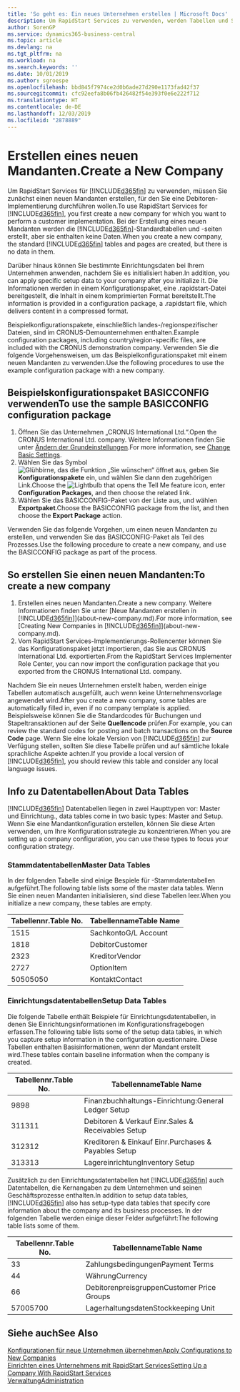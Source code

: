 ```yaml
---
title: 'So geht es: Ein neues Unternehmen erstellen | Microsoft Docs'
description: Um RapidStart Services zu verwenden, werden Tabellen und Seiten erstellt, aber sie enthalten keine Daten.
author: SorenGP
ms.service: dynamics365-business-central
ms.topic: article
ms.devlang: na
ms.tgt_pltfrm: na
ms.workload: na
ms.search.keywords: ''
ms.date: 10/01/2019
ms.author: sgroespe
ms.openlocfilehash: bbd845f7974ce2d0b6ade27d290e1173fad42f37
ms.sourcegitcommit: cfc92eefa8b06fb426482f54e393f0e6e222f712
ms.translationtype: HT
ms.contentlocale: de-DE
ms.lasthandoff: 12/03/2019
ms.locfileid: "2878889"
---
```

# <a name="create-a-new-company"></a><span data-ttu-id="a92b6-103">Erstellen eines neuen Mandanten.</span><span class="sxs-lookup"><span data-stu-id="a92b6-103">Create a New Company</span></span>
<span data-ttu-id="a92b6-104">Um RapidStart Services für [!INCLUDE[d365fin](includes/d365fin_md.md)] zu verwenden, müssen Sie zunächst einen neuen Mandanten erstellen, für den Sie eine Debitoren-Implementierung durchführen wollen.</span><span class="sxs-lookup"><span data-stu-id="a92b6-104">To use RapidStart Services for [!INCLUDE[d365fin](includes/d365fin_md.md)], you first create a new company for which you want to perform a customer implementation.</span></span> <span data-ttu-id="a92b6-105">Bei der Erstellung eines neuen Mandanten werden die [!INCLUDE[d365fin](includes/d365fin_md.md)]-Standardtabellen und -seiten erstellt, aber sie enthalten keine Daten.</span><span class="sxs-lookup"><span data-stu-id="a92b6-105">When you create a new company, the standard [!INCLUDE[d365fin](includes/d365fin_md.md)] tables and pages are created, but there is no data in them.</span></span>

<span data-ttu-id="a92b6-106">Darüber hinaus können Sie bestimmte Einrichtungsdaten bei Ihrem Unternehmen anwenden, nachdem Sie es initialisiert haben.</span><span class="sxs-lookup"><span data-stu-id="a92b6-106">In addition, you can apply specific setup data to your company after you initialize it.</span></span> <span data-ttu-id="a92b6-107">Die Informationen werden in einem Konfigurationspaket, eine .rapidstart-Datei bereitgestellt, die Inhalt in einem komprimierten Format bereitstellt.</span><span class="sxs-lookup"><span data-stu-id="a92b6-107">The information is provided in a configuration package, a .rapidstart file, which delivers content in a compressed format.</span></span>  

<span data-ttu-id="a92b6-108">Beispielkonfigurationspakete, einschließlich landes-/regionspezifischer Dateien, sind im CRONUS-Demounternehmen enthalten.</span><span class="sxs-lookup"><span data-stu-id="a92b6-108">Example configuration packages, including country/region-specific files, are included with the CRONUS demonstration company.</span></span> <span data-ttu-id="a92b6-109">Verwenden Sie die folgende Vorgehensweisen, um das Beispielkonfigurationspaket mit einem neuen Mandanten zu verwenden.</span><span class="sxs-lookup"><span data-stu-id="a92b6-109">Use the following procedures to use the example configuration package with a new company.</span></span>  

## <a name="to-use-the-sample-basicconfig-configuration-package"></a><span data-ttu-id="a92b6-110">Beispielskonfigurationspaket BASICCONFIG verwenden</span><span class="sxs-lookup"><span data-stu-id="a92b6-110">To use the sample BASICCONFIG configuration package</span></span>  
1. <span data-ttu-id="a92b6-111">Öffnen Sie das Unternehmen „CRONUS International Ltd.“.</span><span class="sxs-lookup"><span data-stu-id="a92b6-111">Open the CRONUS International Ltd. company.</span></span> <span data-ttu-id="a92b6-112">Weitere Informationen finden Sie unter [Ändern der Grundeinstellungen](ui-change-basic-settings.md).</span><span class="sxs-lookup"><span data-stu-id="a92b6-112">For more information, see [Change Basic Settings](ui-change-basic-settings.md).</span></span>
2. <span data-ttu-id="a92b6-113">Wählen Sie das Symbol ![Glühbirne, das die Funktion „Sie wünschen“ öffnet](media/ui-search/search_small.png "Was möchten Sie tun?") aus, geben Sie **Konfigurationspakete** ein, und wählen Sie dann den zugehörigen Link.</span><span class="sxs-lookup"><span data-stu-id="a92b6-113">Choose the ![Lightbulb that opens the Tell Me feature](media/ui-search/search_small.png "Tell me what you want to do") icon, enter **Configuration Packages**, and then choose the related link.</span></span>  
3. <span data-ttu-id="a92b6-114">Wählen Sie das BASICCONFIG-Paket von der Liste aus, und wählen **Exportpaket**.</span><span class="sxs-lookup"><span data-stu-id="a92b6-114">Choose the BASICCONFIG package from the list, and then choose the **Export Package** action.</span></span>  

<span data-ttu-id="a92b6-115">Verwenden Sie das folgende Vorgehen, um einen neuen Mandanten zu erstellen, und verwenden Sie das BASICCONFIG-Paket als Teil des Prozesses.</span><span class="sxs-lookup"><span data-stu-id="a92b6-115">Use the following procedure to create a new company, and use the BASICCONFIG package as part of the process.</span></span>  

## <a name="to-create-a-new-company"></a><span data-ttu-id="a92b6-116">So erstellen Sie einen neuen Mandanten:</span><span class="sxs-lookup"><span data-stu-id="a92b6-116">To create a new company</span></span>  
1. <span data-ttu-id="a92b6-117">Erstellen eines neuen Mandanten.</span><span class="sxs-lookup"><span data-stu-id="a92b6-117">Create a new company.</span></span> <span data-ttu-id="a92b6-118">Weitere Informationen finden Sie unter [Neue Mandanten erstellen in [!INCLUDE[d365fin](includes/d365fin_md.md)]](about-new-company.md).</span><span class="sxs-lookup"><span data-stu-id="a92b6-118">For more information, see [Creating New Companies in [!INCLUDE[d365fin](includes/d365fin_md.md)]](about-new-company.md).</span></span>
2. <span data-ttu-id="a92b6-119">Vom RapidStart Services-Implementierungs-Rollencenter können Sie das Konfigurationspaket jetzt importieren, das Sie aus CRONUS International Ltd. exportierten.</span><span class="sxs-lookup"><span data-stu-id="a92b6-119">From the RapidStart Services Implementer Role Center, you can now import the configuration package that you exported from the CRONUS International Ltd. company.</span></span>

<span data-ttu-id="a92b6-120">Nachdem Sie ein neues Unternehmen erstellt haben, werden einige Tabellen automatisch ausgefüllt, auch wenn keine Unternehmensvorlage angewendet wird.</span><span class="sxs-lookup"><span data-stu-id="a92b6-120">After you create a new company, some tables are automatically filled in, even if no company template is applied.</span></span> <span data-ttu-id="a92b6-121">Beispielsweise können Sie die Standardcodes für Buchungen und Stapeltransaktionen auf der Seite **Quellencode** prüfen.</span><span class="sxs-lookup"><span data-stu-id="a92b6-121">For example, you can review the standard codes for posting and batch transactions on the **Source Code** page.</span></span> <span data-ttu-id="a92b6-122">Wenn Sie eine lokale Version von [!INCLUDE[d365fin](includes/d365fin_md.md)] zur Verfügung stellen, sollten Sie diese Tabelle prüfen und auf sämtliche lokale sprachliche Aspekte achten.</span><span class="sxs-lookup"><span data-stu-id="a92b6-122">If you provide a local version of [!INCLUDE[d365fin](includes/d365fin_md.md)], you should review this table and consider any local language issues.</span></span>

## <a name="about-data-tables"></a><span data-ttu-id="a92b6-123">Info zu Datentabellen</span><span class="sxs-lookup"><span data-stu-id="a92b6-123">About Data Tables</span></span>
[!INCLUDE[d365fin](includes/d365fin_md.md)]  <span data-ttu-id="a92b6-124">Datentabellen liegen in zwei Haupttypen vor: Master und Einrichtung.</span><span class="sxs-lookup"><span data-stu-id="a92b6-124">, data tables come in two basic types: Master and Setup.</span></span> <span data-ttu-id="a92b6-125">Wenn Sie eine Mandantkonfiguration erstellen, können Sie diese Arten verwenden, um Ihre Konfigurationsstrategie zu konzentrieren.</span><span class="sxs-lookup"><span data-stu-id="a92b6-125">When you are setting up a company configuration, you can use these types to focus your configuration strategy.</span></span>  

### <a name="master-data-tables"></a><span data-ttu-id="a92b6-126">Stammdatentabellen</span><span class="sxs-lookup"><span data-stu-id="a92b6-126">Master Data Tables</span></span>  
<span data-ttu-id="a92b6-127">In der folgenden Tabelle sind einige Bespiele für -Stammdatentabellen aufgeführt.</span><span class="sxs-lookup"><span data-stu-id="a92b6-127">The following table lists some of the master data tables.</span></span> <span data-ttu-id="a92b6-128">Wenn Sie einen neuen Mandanten initialisieren, sind diese Tabellen leer.</span><span class="sxs-lookup"><span data-stu-id="a92b6-128">When you initialize a new company, these tables are empty.</span></span>  

|<span data-ttu-id="a92b6-129">Tabellennr.</span><span class="sxs-lookup"><span data-stu-id="a92b6-129">Table No.</span></span>|<span data-ttu-id="a92b6-130">Tabellenname</span><span class="sxs-lookup"><span data-stu-id="a92b6-130">Table Name</span></span>|  
|-------------------|--------------------|  
|<span data-ttu-id="a92b6-131">15</span><span class="sxs-lookup"><span data-stu-id="a92b6-131">15</span></span>|<span data-ttu-id="a92b6-132">Sachkonto</span><span class="sxs-lookup"><span data-stu-id="a92b6-132">G/L Account</span></span>|  
|<span data-ttu-id="a92b6-133">18</span><span class="sxs-lookup"><span data-stu-id="a92b6-133">18</span></span>|<span data-ttu-id="a92b6-134">Debitor</span><span class="sxs-lookup"><span data-stu-id="a92b6-134">Customer</span></span>|  
|<span data-ttu-id="a92b6-135">23</span><span class="sxs-lookup"><span data-stu-id="a92b6-135">23</span></span>|<span data-ttu-id="a92b6-136">Kreditor</span><span class="sxs-lookup"><span data-stu-id="a92b6-136">Vendor</span></span>|  
|<span data-ttu-id="a92b6-137">27</span><span class="sxs-lookup"><span data-stu-id="a92b6-137">27</span></span>|<span data-ttu-id="a92b6-138">Option</span><span class="sxs-lookup"><span data-stu-id="a92b6-138">Item</span></span>|  
|<span data-ttu-id="a92b6-139">5050</span><span class="sxs-lookup"><span data-stu-id="a92b6-139">5050</span></span>|<span data-ttu-id="a92b6-140">Kontakt</span><span class="sxs-lookup"><span data-stu-id="a92b6-140">Contact</span></span>|  

### <a name="setup-data-tables"></a><span data-ttu-id="a92b6-141">Einrichtungsdatentabellen</span><span class="sxs-lookup"><span data-stu-id="a92b6-141">Setup Data Tables</span></span>  
<span data-ttu-id="a92b6-142">Die folgende Tabelle enthält Beispiele für Einrichtungsdatentabellen, in denen Sie Einrichtungsinformationen im Konfigurationsfragebogen erfassen.</span><span class="sxs-lookup"><span data-stu-id="a92b6-142">The following table lists some of the setup data tables, in which you capture setup information in the configuration questionnaire.</span></span> <span data-ttu-id="a92b6-143">Diese Tabellen enthalten Basisinformationen, wenn der Mandant erstellt wird.</span><span class="sxs-lookup"><span data-stu-id="a92b6-143">These tables contain baseline information when the company is created.</span></span>  

|<span data-ttu-id="a92b6-144">Tabellennr.</span><span class="sxs-lookup"><span data-stu-id="a92b6-144">Table No.</span></span>|<span data-ttu-id="a92b6-145">Tabellenname</span><span class="sxs-lookup"><span data-stu-id="a92b6-145">Table Name</span></span>|  
|-------------------|--------------------|  
|<span data-ttu-id="a92b6-146">98</span><span class="sxs-lookup"><span data-stu-id="a92b6-146">98</span></span>|<span data-ttu-id="a92b6-147">Finanzbuchhaltungs-Einrichtung:</span><span class="sxs-lookup"><span data-stu-id="a92b6-147">General Ledger Setup</span></span>|  
|<span data-ttu-id="a92b6-148">311</span><span class="sxs-lookup"><span data-stu-id="a92b6-148">311</span></span>|<span data-ttu-id="a92b6-149">Debitoren & Verkauf Einr.</span><span class="sxs-lookup"><span data-stu-id="a92b6-149">Sales & Receivables Setup</span></span>|  
|<span data-ttu-id="a92b6-150">312</span><span class="sxs-lookup"><span data-stu-id="a92b6-150">312</span></span>|<span data-ttu-id="a92b6-151">Kreditoren & Einkauf Einr.</span><span class="sxs-lookup"><span data-stu-id="a92b6-151">Purchases & Payables Setup</span></span>|  
|<span data-ttu-id="a92b6-152">313</span><span class="sxs-lookup"><span data-stu-id="a92b6-152">313</span></span>|<span data-ttu-id="a92b6-153">Lagereinrichtung</span><span class="sxs-lookup"><span data-stu-id="a92b6-153">Inventory Setup</span></span>|  

<span data-ttu-id="a92b6-154">Zusätzlich zu den Einrichtungsdatentabellen hat [!INCLUDE[d365fin](includes/d365fin_md.md)] auch Datentabellen, die Kernangaben zu dem Unternehmen und seinen Geschäftsprozesse enthalten.</span><span class="sxs-lookup"><span data-stu-id="a92b6-154">In addition to setup data tables, [!INCLUDE[d365fin](includes/d365fin_md.md)] also has setup-type data tables that specify core information about the company and its business processes.</span></span> <span data-ttu-id="a92b6-155">In der folgenden Tabelle werden einige dieser Felder aufgeführt:</span><span class="sxs-lookup"><span data-stu-id="a92b6-155">The following table lists some of them.</span></span>  

|<span data-ttu-id="a92b6-156">Tabellennr.</span><span class="sxs-lookup"><span data-stu-id="a92b6-156">Table No.</span></span>|<span data-ttu-id="a92b6-157">Tabellenname</span><span class="sxs-lookup"><span data-stu-id="a92b6-157">Table Name</span></span>|  
|-------------------|--------------------|  
|<span data-ttu-id="a92b6-158">3</span><span class="sxs-lookup"><span data-stu-id="a92b6-158">3</span></span>|<span data-ttu-id="a92b6-159">Zahlungsbedingungen</span><span class="sxs-lookup"><span data-stu-id="a92b6-159">Payment Terms</span></span>|  
|<span data-ttu-id="a92b6-160">4</span><span class="sxs-lookup"><span data-stu-id="a92b6-160">4</span></span>|<span data-ttu-id="a92b6-161">Währung</span><span class="sxs-lookup"><span data-stu-id="a92b6-161">Currency</span></span>|  
|<span data-ttu-id="a92b6-162">6</span><span class="sxs-lookup"><span data-stu-id="a92b6-162">6</span></span>|<span data-ttu-id="a92b6-163">Debitorenpreisgruppen</span><span class="sxs-lookup"><span data-stu-id="a92b6-163">Customer Price Groups</span></span>|  
|<span data-ttu-id="a92b6-164">5700</span><span class="sxs-lookup"><span data-stu-id="a92b6-164">5700</span></span>|<span data-ttu-id="a92b6-165">Lagerhaltungsdaten</span><span class="sxs-lookup"><span data-stu-id="a92b6-165">Stockkeeping Unit</span></span>|

  

## <a name="see-also"></a><span data-ttu-id="a92b6-166">Siehe auch</span><span class="sxs-lookup"><span data-stu-id="a92b6-166">See Also</span></span>  
[<span data-ttu-id="a92b6-167">Konfigurationen für neue Unternehmen übernehmen</span><span class="sxs-lookup"><span data-stu-id="a92b6-167">Apply Configurations to New Companies</span></span>](admin-apply-configuration-to-new-companies.md)  
[<span data-ttu-id="a92b6-168">Einrichten eines Unternehmens mit RapidStart Services</span><span class="sxs-lookup"><span data-stu-id="a92b6-168">Setting Up a Company With RapidStart Services</span></span>](admin-set-up-a-company-with-rapidstart.md)  
[<span data-ttu-id="a92b6-169">Verwaltung</span><span class="sxs-lookup"><span data-stu-id="a92b6-169">Administration</span></span>](admin-setup-and-administration.md)
